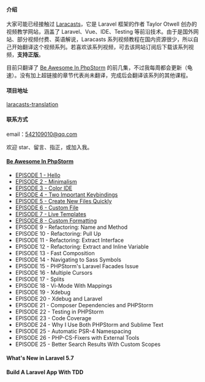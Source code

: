 #### 介绍
大家可能已经接触过 [Laracasts](https://laracasts.com/)，它是 Laravel 框架的作者 Taylor Otwell 创办的视频教学网站，涵盖了 Laravel、Vue、IDE、Testing 等前沿技术。由于是国外网站、部分视频付费、英语解说，Laracasts 系列视频教程在国内资源很少，所以自己开始翻译这个视频系列。若喜欢该系列视频，可去该网站订阅后下载该系列视频，**支持正版**。

目前只翻译了  [Be Awesome In PhpStorm](https://laracasts.com/series/how-to-be-awesome-in-phpstorm)  的前几集，不过我每周都会更新（龟速）。没有加上超链接的章节代表尚未翻译，完成后会翻译该系列的其他课程。


#### 项目地址
 [laracasts-translation](https://github.com/SakyaVarro/laracasts-translation)

#### 联系方式
email：542109010@qq.com

欢迎 star、留言、指正，或加入我。

#### [Be Awesome In PhpStorm](https://www.bilibili.com/video/av40402216)

- [EPISODE 1 - Hello](https://www.bilibili.com/video/av40402216/?p=1)
- [EPISODE 2 - Minimalism](https://www.bilibili.com/video/av40402216/?p=2)
- [EPISODE 3 - Color IDE](https://www.bilibili.com/video/av40402216/?p=3)
- [EPISODE 4 - Two Important Keybindings](https://www.bilibili.com/video/av40402216/?p=4)
- [EPISODE 5 - Create New Files Quickly](https://www.bilibili.com/video/av40402216/?p=5)
- [EPISODE 6 - Custom File](https://www.bilibili.com/video/av40402216/?p=6) 
- [EPISODE 7 - Live Templates](https://www.bilibili.com/video/av40402216/?p=7) 
- [EPISODE 8 - Custom Formatting](https://www.bilibili.com/video/av40402216/?p=8)
- EPISODE 9 - Refactoring: Name and Method
- EPISODE 10 - Refactoring: Pull Up
- EPISODE 11 - Refactoring: Extract Interface
- EPISODE 12 - Refactoring: Extract and Inline Variable
- EPISODE 13 - Fast Composition
- EPISODE 14 - Navigating to Sass Symbols
- EPISODE 15 - PHPStorm's Laravel Facades Issue
- EPISODE 16 - Multiple Cursors
- EPISODE 17 - Splits
- EPISODE 18 - Vi-Mode With Mappings
- EPISODE 19 - Xdebug
- EPISODE 20 - Xdebug and Laravel
- EPISODE 21 - Composer Dependencies and PHPStorm
- EPISODE 22 - Testing in PHPStorm
- EPISODE 23 - Code Coverage
- EPISODE 24 - Why I Use Both PHPStorm and Sublime Text
- EPISODE 25 - Automatic PSR-4 Namespacing
- EPISODE 26 - PHP-CS-Fixers with External Tools
- EPISODE 25 - Better Search Results With Custom Scopes

#### What's New in Laravel 5.7

#### Build A Laravel App With TDD
